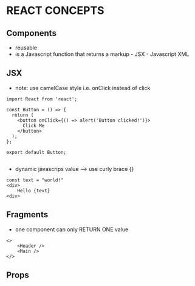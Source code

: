 # REACT CONCEPTS 

## Components 
- reusable 
- is a Javascript function that returns a markup - JSX - Javascript XML 

## JSX 
- note: use camelCase style i.e. onClick instead of click

```
import React from 'react';

const Button = () => {
  return (
    <button onClick={() => alert('Button clicked!')}>
      Click Me
    </button>
  );
};

export default Button;
  
```
- dynamic javascrips value --> use curly brace {} 
```
const text = "world!" 
<div>
    Hello {text}
<div>
```

## Fragments
- one component can only RETURN ONE value 
```
<>
    <Header />
    <Main />
</>
```
## Props
